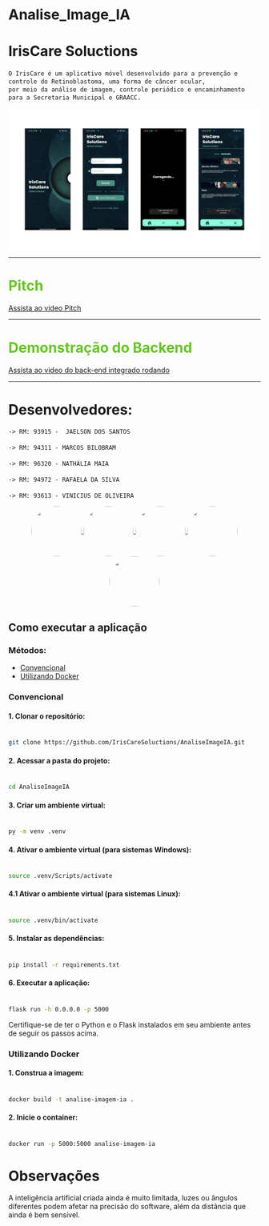 # Analise_Image_IA

# IrisCare Soluctions

    O IrisCare é um aplicativo móvel desenvolvido para a prevenção e controle do Retinoblastoma, uma forma de câncer ocular, 
    por meio da análise de imagem, controle periódico e encaminhamento para a Secretaria Municipal e GRAACC.


<img align="center" src="https://github.com/IrisCareSoluctions/HybridMobile/blob/main/assets/evidencia4.png" />

----
# <span style="color: #63C71F;">Pitch</span>

[Assista ao video Pitch](https://youtu.be/0_QOPCaIbMc)

----

# <span style="color: #63C71F;">Demonstração do Backend</span>

[Assista ao video do back-end integrado rodando](https://www.youtube.com/watch?v=T-gVGc_Rwao)

---

# Desenvolvedores:

    -> RM: 93915 -  JAELSON DOS SANTOS

    -> RM: 94311 - MARCOS BILOBRAM

    -> RM: 96320 - NATHÁLIA MAIA

    -> RM: 94972 - RAFAELA DA SILVA

    -> RM: 93613 - VINICIUS DE OLIVEIRA



<div align="center"> 
    <a href="https://github.com/JaelsonJonas">
        <img align="center" height="100" width="100" style="border-radius: 50%;" src="https://avatars.githubusercontent.com/u/101295166?v=4" />
    </a>
    <a href="https://github.com/marcosbilobram">
        <img align="center" height="100" width="100" style="border-radius: 50%;" src="https://avatars.githubusercontent.com/u/92834827?v=4" />
    </a>
    <a href="https://github.com/natmaia">
        <img align="center" height="100" width="100" style="border-radius: 50%;" src="https://avatars.githubusercontent.com/u/105464103?s=96&v=4" />
    </a>
    <a href="https://github.com/gsrafaela">
        <img align="center" height="100" width="100" style="border-radius: 50%;" src="https://avatars.githubusercontent.com/u/99452621?v=4" />
    </a>
    <a href="https://github.com/ViniOlr">
        <img align="center" height="100" width="100" style="border-radius: 50%;" src="https://avatars.githubusercontent.com/u/81593244?v=4" />
    </a>
</div>


## Como executar a aplicação

### Métodos:

- [Convencional](#convencional)
- [Utilizando Docker](#utilizando-docker)

### Convencional

#### 1. Clonar o repositório:

```bash

git clone https://github.com/IrisCareSoluctions/AnaliseImageIA.git

```
#### 2. Acessar a pasta do projeto:

```bash

cd AnaliseImageIA

```


#### 3. Criar um ambiente virtual:

```bash

py -m venv .venv

```

#### 4. Ativar o ambiente virtual (para sistemas Windows):

```bash

source .venv/Scripts/activate

```

#### 4.1 Ativar o ambiente virtual (para sistemas Linux):

```bash

source .venv/bin/activate

```

#### 5. Instalar as dependências:

```bash

pip install -r requirements.txt

```


#### 6. Executar a aplicação:

```bash

flask run -h 0.0.0.0 -p 5000

```

Certifique-se de ter o Python e o Flask instalados em seu ambiente antes de seguir os passos acima.

### Utilizando Docker

#### 1. Construa a imagem:

```bash

docker build -t analise-imagem-ia .

```

#### 2. Inicie o container:

```bash

docker run -p 5000:5000 analise-imagem-ia

```

# Observações

A inteligência artificial criada ainda é muito limitada, luzes ou ângulos diferentes podem afetar na precisão do software, além da distância que ainda é bem sensível.
